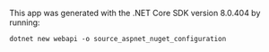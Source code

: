 This app was generated with the .NET Core SDK version 8.0.404 by running:
```
dotnet new webapi -o source_aspnet_nuget_configuration
```
